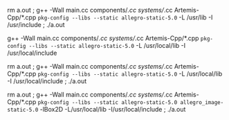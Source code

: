 rm a.out ; g++ -Wall main.cc components/*.cc systems/*.cc Artemis-Cpp/*.cpp `pkg-config --libs --static allegro-static-5.0` -L /usr/lib -I /usr/include ; ./a.out

g++ -Wall main.cc components/*.cc systems/*.cc Artemis-Cpp/*.cpp `pkg-config --libs --static allegro-static-5.0` -L /usr/local/lib -I /usr/local/include

rm a.out ; g++ -Wall main.cc components/*.cc systems/*.cc Artemis-Cpp/*.cpp `pkg-config --libs --static allegro-static-5.0` -L /usr/local/lib -I /usr/local/include ; ./a.out

rm a.out ; g++ -Wall main.cc components/*.cc systems/*.cc Artemis-Cpp/*.cpp `pkg-config --libs --static allegro-static-5.0 allegro_image-static-5.0` -lBox2D -L/usr/local/lib -I/usr/local/include ; ./a.out
